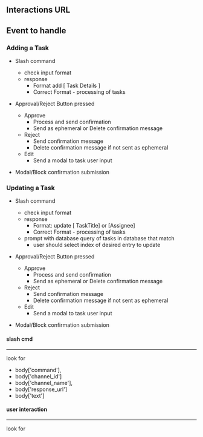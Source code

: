 ## Interactions URL

Event to handle
---
### Adding a Task
- Slash command
    - check input format
    - response
        - Format add [ Task Details ]
        - Correct Format - processing of tasks

- Approval/Reject Button pressed
    - Approve
         - Process and send confirmation
         - Send as ephemeral or Delete confirmation message
    - Reject
        - Send confirmation message
        - Delete confirmation message if not sent as ephemeral
    - Edit
        - Send a modal to task user input
- Modal/Block confirmation submission

### Updating a Task
- Slash command
    - check input format
    - response
        - Format: update [ TaskTitle] or [Assignee]
        - Correct Format - processing of tasks
    - prompt with database query of tasks in database that match
         - user should select index of desired entry to update

- Approval/Reject Button pressed
    - Approve
         - Process and send confirmation
         - Send as ephemeral or Delete confirmation message
    - Reject
        - Send confirmation message
        - Delete confirmation message if not sent as ephemeral
    - Edit
        - Send a modal to task user input
- Modal/Block confirmation submission

#### slash cmd
---
look for
- body['command'], 
- body['channel_id']
- body['channel_name'],
- body['response_url']
- body['text']
#### user interaction
---
look for

